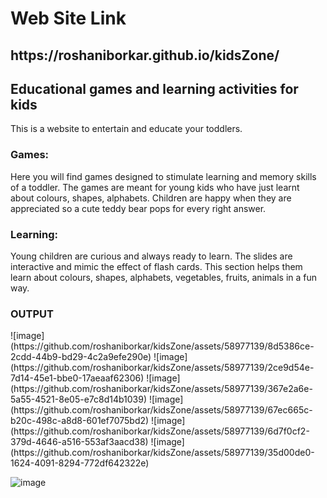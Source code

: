 <h1> Web Site Link</h1> <h2>https://roshaniborkar.github.io/kidsZone/ </h2>
<h2>Educational games and learning activities for kids</h2>
This is a website to entertain and educate your toddlers.

<h3>Games:</h3> Here you will find games designed to stimulate learning and memory skills of a toddler. The games are meant for young kids who have just learnt about colours, shapes, alphabets. Children are happy when they are appreciated so a cute teddy bear pops for every right answer.

<h3>Learning:</h3> Young children are curious and always ready to learn. The slides are interactive and mimic the effect of flash cards. This section helps them learn about colours, shapes, alphabets, vegetables, fruits, animals in a fun way.

<h3>OUTPUT</h3>
![image](https://github.com/roshaniborkar/kidsZone/assets/58977139/8d5386ce-2cdd-44b9-bd29-4c2a9efe290e)
![image](https://github.com/roshaniborkar/kidsZone/assets/58977139/2ce9d54e-7d14-45e1-bbe0-17aeaaf62306)
![image](https://github.com/roshaniborkar/kidsZone/assets/58977139/367e2a6e-5a55-4521-8e05-e7c8d14b1039)
![image](https://github.com/roshaniborkar/kidsZone/assets/58977139/67ec665c-b20c-498c-a8d8-601ef7075bd2)
![image](https://github.com/roshaniborkar/kidsZone/assets/58977139/6d7f0cf2-379d-4646-a516-553af3aacd38)
![image](https://github.com/roshaniborkar/kidsZone/assets/58977139/35d00de0-1624-4091-8294-772df642322e)

![image](https://github.com/roshaniborkar/COLLEGE-VACCINE-REGISTRATION-RECORD/assets/58977139/173904e5-28aa-4952-90be-7811d35af00c)
